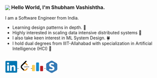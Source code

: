 ### <img align="center" src="https://media.giphy.com/media/hvRJCLFzcasrR4ia7z/giphy.gif" width="25px"> Hello World, I'm Shubham Vashishtha. 
I am a Software Engineer from India.
- Learning design patterns in depth. 🍁
- Highly interested in scaling data intensive distributed systems 🚀
- I also take keen interest in ML System Design. 🍀
- I hold dual degrees from IIIT-Allahabad with specialization in Artificial Intelligence (HCI) 🌱 

<br />

<a href="https://www.linkedin.com/in/shubhvash">
   <img src="https://raw.githubusercontent.com/devicons/devicon/master/icons/linkedin/linkedin-original.svg" align="center" width="40px" alt="<Linkedin"/>
</a>
<a href="https://leetcode.com/shubhvash/">
  <img src="https://github.com/m-e-r-l-i-n/m-e-r-l-i-n/blob/master/dependencies/leetcode.png" align="center" width="40px" alt="LeetCode"/>
</a>
<a href="https://codeforces.com/profile/jaldikar">
  <img src="https://github.com/m-e-r-l-i-n/m-e-r-l-i-n/blob/master/dependencies/codeforces.png" align="center" width="40px" alt="CodeForces"/>
</a>
<a href="https://www.spoj.com/users/coderatiiita">
   <img src="https://github.com/m-e-r-l-i-n/m-e-r-l-i-n/blob/master/dependencies/spoj.png" align="center" width="40px" alt="SPOJ"/>
</a>
